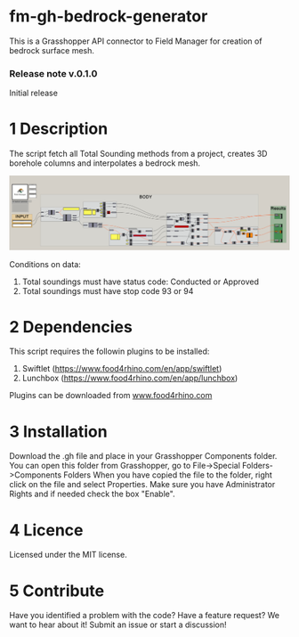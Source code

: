 # fm-gh-bedrock-generator
This is a Grasshopper API connector to Field Manager for creation of bedrock surface mesh. 

### Release note v.0.1.0
Initial release

# 1 Description
The script fetch all Total Sounding methods from a project, creates 3D borehole columns and interpolates a bedrock mesh.

![Script layout](./figures/fig_1.PNG)

Conditions on data:
1. Total soundings must have status code: Conducted or Approved
2. Total soundings must have stop code 93 or 94

# 2 Dependencies
This script requires the followin plugins to be installed:
1. Swiftlet (https://www.food4rhino.com/en/app/swiftlet)
2. Lunchbox (https://www.food4rhino.com/en/app/lunchbox)

Plugins can be downloaded from www.food4rhino.com

# 3 Installation
Download the .gh file and place in your Grasshopper Components folder. 
You can open this folder from Grasshopper, go to File->Special Folders->Components Folders
When you have copied the file to the folder, right click on the file and select Properties. 
Make sure you have Administrator Rights and if needed check the box "Enable".  

# 4 Licence
Licensed under the MIT license.

# 5 Contribute
Have you identified a problem with the code? Have a feature request? We want to hear about it! Submit an issue or start a discussion!
